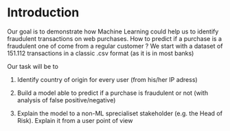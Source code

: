 # Introduction

Our goal is to demonstrate how Machine Learning could help us to identify fraudulent transactions on web purchases. 
How to predict if a purchase is a fraudulent one of come from a regular customer ? We start with a dataset of 151.112 transactions in a classic .csv format 
(as it is in most banks)

Our task will be to 

1. Identify country of origin for every user (from his/her IP adress)

2. Build a model able to predict if a purchase is fraudulent or not (with analysis of false positive/negative)

3. Explain the model to a non-ML sprecialiset stakeholder (e.g. the Head of Risk). Explain it from a user point of view

